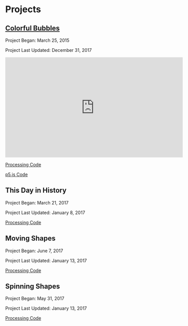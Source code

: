 # Projects

## [Colorful Bubbles](ColorfulBubbles/index.html)

Project Began: March 25, 2015

Project Last Updated: December 31, 2017

<iframe width="560" height="315" src="https://www.youtube.com/embed/7uNn9-0Eb1E" frameborder="0" gesture="media" allow="encrypted-media" allowfullscreen></iframe>

[Processing Code](https://github.com/blwatkins/MiniProjects/tree/master/ColorfulBubbles)

[p5.js Code](https://github.com/blwatkins/MiniProjects/tree/master/docs/ColorfulBubbles)

## This Day in History

Project Began: March 21, 2017

Project Last Updated: January 8, 2017

[Processing Code](https://github.com/blwatkins/MiniProjects/tree/master/ThisDayInHistory)

## Moving Shapes

Project Began: June 7, 2017

Project Last Updated: January 13, 2017

[Processing Code]()

## Spinning Shapes

Project Began: May 31, 2017

Project Last Updated: January 13, 2017

[Processing Code]()